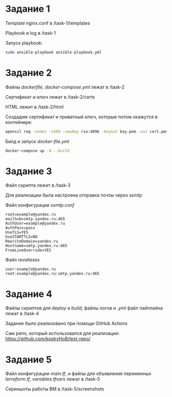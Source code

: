 # Задание 1 

Template nginx.conf в /task-1/templates

Playbook и log в /task-1

Запуск playbook:
```bash
sudo ansible-playbook ansible-playbook.yml 
```

# Задание 2

Файлы *dockerfile*, *docker-compose.yml* лежат в /task-2

Сертификат и ключ лежат в /task-2/certs

HTML лежит в /task-2/html

Создадим сертификат и приватный ключ, которые потом окажутся в контейнере:

```bash
openssl req -nodes -x509 -newkey rsa:4096 -keyout key.pem -out cert.pem -days 365
```
Билд и запуск *docker-file.yml*

```bash
docker-compose up -d --build
```

# Задание 3

Файл скрипта лежит в /task-3

Для реализации была настроена отправка почты через ssmtp

Файл конфигурации *ssmtp.conf*

```
root=example@yandex.ru
mailhub=smtp.yandex.ru:465
AuthUser=example@yandex.ru
AuthPass=pass
UseTLS=YES
UseSTARTTLS=NO
RewriteDomain=yandex.ru
Hostname=smtp.yandex.ru:465
FromLineOverride=YES
```

Файл *revaliases*

```
user:example@yandex.ru
root:example@yandex.ru:smtp.yandex.ru:465
```

# Задание 4

Файлы скриптов для *deploy* и *build*, файлы логов и *.yml* файл пайплайна лежат в /task-4

Задание было реализовано при помощи GitHub Actions

Сам репо, который использовался для реализации: https://github.com/kopkyHoB/test-repo/

# Задание 5

Файл конфигурации *main.tf*, и файлы для объявления переменных *terraform.tf*, *variables.tfvars* лежат в /task-5

Скриншоты работы ВМ в /task-5/screenshots